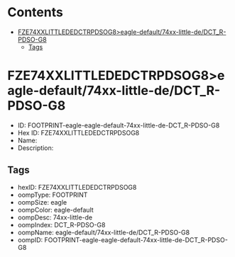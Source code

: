 



Contents
========

* [FZE74XXLITTLEDEDCTRPDSOG8>eagle-default/74xx-little-de/DCT_R-PDSO-G8](#fze74xxlittlededctrpdsog8eagle-default74xx-little-dedct_r-pdso-g8)
	* [Tags](#tags)

# FZE74XXLITTLEDEDCTRPDSOG8>eagle-default/74xx-little-de/DCT_R-PDSO-G8

- ID: FOOTPRINT-eagle-eagle-default-74xx-little-de-DCT_R-PDSO-G8
- Hex ID: FZE74XXLITTLEDEDCTRPDSOG8
- Name: 
- Description: 

## Tags

- hexID: FZE74XXLITTLEDEDCTRPDSOG8
- oompType: FOOTPRINT
- oompSize: eagle
- oompColor: eagle-default
- oompDesc: 74xx-little-de
- oompIndex: DCT_R-PDSO-G8
- oompName: eagle-default/74xx-little-de/DCT_R-PDSO-G8
- oompID: FOOTPRINT-eagle-eagle-default-74xx-little-de-DCT_R-PDSO-G8
